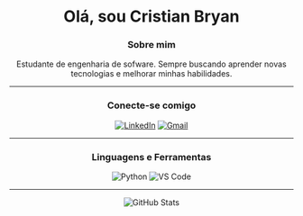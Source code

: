 <h1 align="center">Olá, sou Cristian Bryan</h1>

<h3 align="center">Sobre mim</h3>

<p align="center">
  Estudante de engenharia de sofware. Sempre buscando aprender novas tecnologias e melhorar minhas habilidades.
</p>

---

<h3 align="center">Conecte-se comigo</h3>

<p align="center">
  <a href="https://www.linkedin.com/in/cristian-bryan-605961300/"><img src="https://img.shields.io/badge/-LinkedIn-0A66C2?style=flat-square&logo=linkedin&logoColor=white" alt="LinkedIn" /></a>
  <a href="mailto:cristianbryanmaciel@gmail.com"><img src="https://img.shields.io/badge/-Gmail-D14836?style=flat-square&logo=gmail&logoColor=white" alt="Gmail" /></a>
</p>

---

<h3 align="center">Linguagens e Ferramentas</h3>

<p align="center">
  <img src="https://img.shields.io/badge/-Python-3776AB?style=flat-square&logo=python&logoColor=white" alt="Python" />
  <img src="https://img.shields.io/badge/-VS%20Code-007ACC?style=flat-square&logo=visual-studio-code&logoColor=white" alt="VS Code" />
</p>

---

<p align="center">
  <img src="https://github-readme-stats.vercel.app/api?username=Cristian-Bryan&show_icons=true&theme=dark" alt="GitHub Stats" />
</p>
